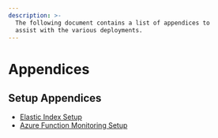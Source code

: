 ```yaml
---
description: >-
  The following document contains a list of appendices to
  assist with the various deployments.
---
```


# Appendices

## Setup Appendices

* [Elastic Index Setup](elastic-index.md)
* [Azure Function Monitoring Setup](azure-serverless-monitoring.md)
